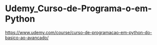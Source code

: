 # Udemy_Curso-de-Programa-o-em-Python
https://www.udemy.com/course/curso-de-programacao-em-python-do-basico-ao-avancado/
